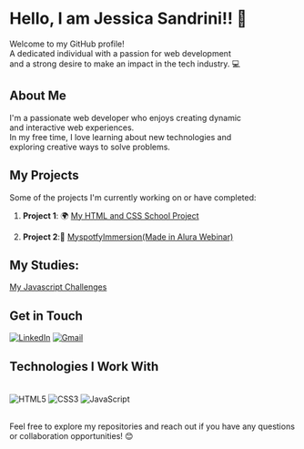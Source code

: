 # Hello, I am Jessica Sandrini!! 👋

Welcome to my GitHub profile! </br>
A dedicated individual with a passion for web development </br>
and a strong desire to make an impact in the tech industry. 💻

## About Me
I'm a passionate web developer who enjoys creating dynamic</br>
and interactive web experiences. </br>
In my free time, I love learning about new technologies and</br>
exploring creative ways to solve problems.

## My Projects
Some of the projects I'm currently working on or have completed:

1. **Project 1**: 🌍
   [My HTML and CSS School Project](https://jess-travels-project.vercel.app/aboutme.html) 

2. **Project 2**:🎵 
   [MyspotfyImmersion(Made in Alura Webinar)](https://jessicasandrinii.github.io/Spotify-Immersion/) 

## My Studies:
[My Javascript Challenges](https://github.com/stars/JessicaSandrinii/lists/javascript-challenges)

## Get in Touch
[![LinkedIn](https://img.shields.io/badge/LinkedIn-0077B5?style=for-the-badge&logo=linkedin&logoColor=white)](https://www.linkedin.com/in/jessica-sandrini-b225612b3/) 
[![Gmail](https://img.shields.io/badge/Gmail-D14836?style=for-the-badge&logo=gmail&logoColor=white)](jessica1438@gmail.com/) 

## Technologies I Work With
<div style="display: inline_block"><br/>
  <img align="center" alt="HTML5" src="https://img.shields.io/badge/HTML5-E34F26?style=for-the-badge&logo=html5&logoColor=white"/>
  <img align="center" alt="CSS3" src="https://img.shields.io/badge/CSS3-1572B6?style=for-the-badge&logo=css3&logoColor=white"/>
  <img align="center" alt="JavaScript" src="https://img.shields.io/badge/JavaScript-323330?style=for-the-badge&logo=javascript&logoColor=F7DF1E"/>
</div>

<br/>

Feel free to explore my repositories and reach out if you have any questions or collaboration opportunities! 😊
